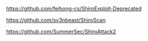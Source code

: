 https://github.com/feihong-cs/ShiroExploit-Deprecated

https://github.com/sv3nbeast/ShiroScan

https://github.com/SummerSec/ShiroAttack2
